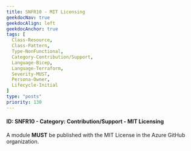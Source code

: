 ```yaml
---
title: SNFR10 - MIT Licensing
geekdocNav: true
geekdocAlign: left
geekdocAnchor: true
tags: [
  Class-Resource,
  Class-Pattern,
  Type-NonFunctional,
  Category-Contribution/Support,
  Language-Bicep,
  Language-Terraform,
  Severity-MUST,
  Persona-Owner,
  Lifecycle-Initial
]
type: "posts"
priority: 130
---
```


#### ID: SNFR10 - Category: Contribution/Support - MIT Licensing

A module **MUST** be published with the MIT License in the Azure GitHub organization.
